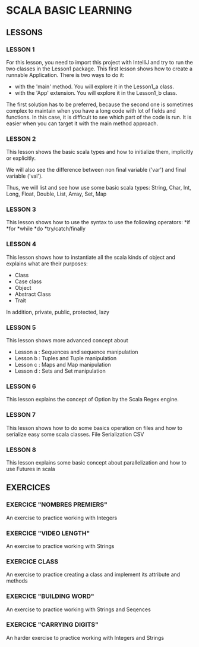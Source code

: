# SCALA BASIC LEARNING

## LESSONS
### LESSON 1

For this lesson, you need to import this project with IntelliJ
and try to run the two classes in the Lesson1 package.
This first lesson shows how to create a
runnable Application. There is two ways to do it:
 
  * with the 'main' method. You will explore it in the Lesson1_a class.
  * with the 'App' extension. You will explore it in the Lesson1_b class.
 
The first solution has to be preferred, because the
second one is sometimes complex to maintain when you have a long
code with lot of fields and functions. In this case, 
it is difficult to see which part of the code is run.
It is easier when you can target it with the main method approach.


### LESSON 2
This lesson shows the basic scala types
and how to initialize them, implicitly or explicitly.

We will also see the difference between 
non final variable ('var') and final variable ('val').

Thus, we will list and see how use some basic scala types: 
String, Char, Int, Long, Float, Double, List, Array, Set, Map



### LESSON 3
This lesson shows how to use the syntax to use 
the following operators:
*if
*for
*while
*do
*try/catch/finally


### LESSON 4
This lesson shows how to instantiate all the 
scala kinds of object and explains what are 
their purposes:
* Class
* Case class
* Object
* Abstract Class
* Trait

In addition, private, public, protected, lazy



### LESSON 5 
This lesson shows more advanced concept about
* Lesson a : Sequences and sequence manipulation
* Lesson b : Tuples and Tuple manipulation
* Lesson c : Maps and Map manipulation
* Lesson d : Sets and Set manipulation
### LESSON 6 
This lesson explains the concept of Option by
the Scala Regex engine. 

### LESSON 7 
This lesson shows how to do some basics operation
on files and how to serialize easy some scala classes.
File
Serialization
CSV


### LESSON 8
This lesson explains some basic concept about 
parallelization and how to use Futures in scala

## EXERCICES 

### EXERCICE "NOMBRES PREMIERS"
An exercise to practice working with Integers

### EXERCICE "VIDEO LENGTH"
An exercise to practice working with Strings

### EXERCICE CLASS
An exercise to practice creating a class and implement its attribute and methods

### EXERCICE "BUILDING WORD"
An exercise to practice working with Strings and Seqences

### EXERCICE "CARRYING DIGITS"
An harder exercise to practice working with Integers and Strings




